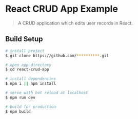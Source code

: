 
# React CRUD App Example

> A CRUD application which edits user records in React.  

## Build Setup

```bash
# install project
$ git clone https://github.com/**********.git

# open app directory
$ cd react-crud-app

# install dependencies
$ npm i || npm install

# serve with hot reload at localhost
$ npm run dev

# build for production
$ npm build
```
